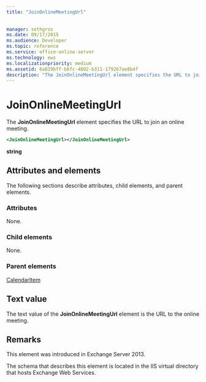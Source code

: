```yaml
---
title: "JoinOnlineMeetingUrl"
 
 
manager: sethgros
ms.date: 09/17/2015
ms.audience: Developer
ms.topic: reference
ms.service: office-online-server
ms.technology: ews
ms.localizationpriority: medium
ms.assetid: 6a819bff-b6fc-4082-b311-179267ae8b4f
description: "The JoinOnlineMeetingUrl element specifies the URL to join an online meeting."
---
```


# JoinOnlineMeetingUrl

The **JoinOnlineMeetingUrl** element specifies the URL to join an online meeting. 
  
```XML
<JoinOnlineMeetingUrl></JoinOnlineMeetingUrl>
```

 **string**
## Attributes and elements

The following sections describe attributes, child elements, and parent elements.
  
### Attributes

None.
  
### Child elements

None.
  
### Parent elements

[CalendarItem](calendaritem.md)
  
## Text value

The text value of the **JoinOnlineMeetingUrl** element is the URL to the online meeting. 
  
## Remarks

This element was introduced in Exchange Server 2013.
  
The schema that describes this element is located in the IIS virtual directory that hosts Exchange Web Services.
  

